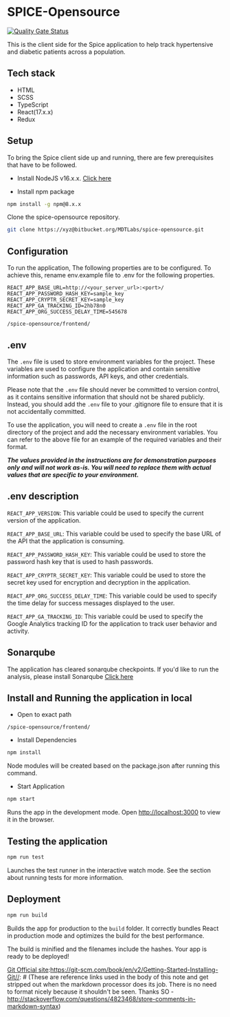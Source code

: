 # SPICE-Opensource

[![Quality Gate Status](https://sonarcloud.io/api/project_badges/measure?project=yohesh1197_open-source-mughilan&metric=alert_status)](https://sonarcloud.io/summary/new_code?id=yohesh1197_open-source-mughilan)

This is the client side for the Spice application to help track hypertensive and diabetic patients across a population.

## Tech stack

- HTML
- SCSS
- TypeScript
- React(17.x.x)
- Redux

## Setup

To bring the Spice client side up and running, there are few prerequisites that have to be followed.

- Install NodeJS v16.x.x. [Click here](https://nodejs.org/en/download)

- Install npm package

```sh
npm install -g npm@8.x.x
```

 Clone the spice-opensource repository.

```sh
git clone https://xyz@bitbucket.org/MDTLabs/spice-opensource.git
```

## Configuration

To run the application, The following properties are to be configured.
To achieve this, rename env.example file to .env for the following properties.


```properties
REACT_APP_BASE_URL=http://<your_server_url>:<port>/
REACT_APP_PASSWORD_HASH_KEY=sample_key
REACT_APP_CRYPTR_SECRET_KEY=sample_key
REACT_APP_GA_TRACKING_ID=2hb78n0
REACT_APP_ORG_SUCCESS_DELAY_TIME=545678
```

`/spice-opensource/frontend/`

## .env

The `.env` file is used to store environment variables for the project. These variables are used to configure the
application and contain sensitive information such as passwords, API keys, and other credentials.

Please note that the `.env` file should never be committed to version control, as it contains sensitive information that
should not be shared publicly. Instead, you should add the `.env` file to your .gitignore file to ensure that it is not
accidentally committed.

To use the application, you will need to create a `.env` file in the root directory of the project and add the necessary
environment variables. You can refer to the above file for an example of the required variables and their format.

***The values provided in the
instructions are for demonstration purposes only and will not work as-is. You will need to replace them with actual
values that are specific to your environment.***

## .env description

`REACT_APP_VERSION`: This variable could be used to specify the current version of the application.

`REACT_APP_BASE_URL`: This variable could be used to specify the base URL of the API that the application is consuming.

`REACT_APP_PASSWORD_HASH_KEY`: This variable could be used to store the password hash key that is used to hash passwords.

`REACT_APP_CRYPTR_SECRET_KEY`: This variable could be used to store the secret key used for encryption and decryption in the application.

`REACT_APP_ORG_SUCCESS_DELAY_TIME`: This variable could be used to specify the time delay for success messages displayed to the user.

`REACT_APP_GA_TRACKING_ID`: This variable could be used to specify the Google Analytics tracking ID for the application to track user behavior and activity.


## Sonarqube
The application has cleared sonarqube checkpoints. If you'd like to run the analysis, please install Sonarqube [Click here](https://docs.sonarqube.org/latest/)


## Install and Running the application in local

- Open to exact path

`/spice-opensource/frontend/`

- Install Dependencies

```sh
npm install
```

Node modules will be created based on the package.json after running this command.

- Start Application

```sh
npm start
```

Runs the app in the development mode.
Open [http://localhost:3000](http://localhost:3000) to view it in the browser.

## Testing the application

```sh
npm run test
```

Launches the test runner in the interactive watch mode.
See the section about running tests for more information.

## Deployment

```sh
npm run build
```

Builds the app for production to the `build` folder.
It correctly bundles React in production mode and optimizes the build for the best performance.

The build is minified and the filenames include the hashes.
Your app is ready to be deployed!

[//]: # (These are reference links used in the body of this note and get stripped out when the markdown processor does its job. There is no need to format nicely because it shouldn't be seen. Thanks SO - http://stackoverflow.com/questions/4823468/store-comments-in-markdown-syntax)

[Git Official site]:<https://git-scm.com/book/en/v2/Getting-Started-Installing-Git>[//]: # (These are reference links used in the body of this note and get stripped out when the markdown processor does its job. There is no need to format nicely because it shouldn't be seen. Thanks SO - http://stackoverflow.com/questions/4823468/store-comments-in-markdown-syntax)

[Git Official site]:<https://git-scm.com/book/en/v2/Getting-Started-Installing-Git>